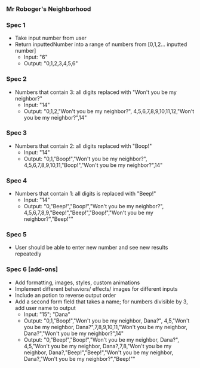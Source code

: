 ### Mr Roboger's Neighborhood

### Spec 1
* Take input number from user
* Return inputtedNumber into a range of numbers from [0,1,2... inputted number]
  * Input: "6"
  * Output: "0,1,2,3,4,5,6"

### Spec 2
* Numbers that contain 3: all digits replaced with "Won't you be my neighbor?"
  * Input: "14"
  * Output: "0,1,2,"Won't you be my neighbor?", 4,5,6,7,8,9,10,11,12,"Won't you be my neighbor?",14"

### Spec 3
* Numbers that contain 2: all digits replaced with "Boop!"
  * Input: "14"
  * Output: "0,1,"Boop!","Won't you be my neighbor?", 4,5,6,7,8,9,10,11,"Boop!","Won't you be my neighbor?",14"

### Spec 4
* Numbers that contain 1: all digits is replaced with "Beep!"
  * Input: "14"
  * Output: "0,"Beep!","Boop!","Won't you be my neighbor?", 4,5,6,7,8,9,"Beep!","Beep!","Boop!","Won't you be my neighbor?","Beep!""

### Spec 5
* User should be able to enter new number and see new results repeatedly 

### Spec 6 [add-ons]
* Add formatting, images, styles, custom animations
* Implement different behaviors/ effects/ images for different inputs
* Include an potion to reverse output order
* Add a second form field that takes a name; for numbers divisible by 3, add user name to output
  * Input: "15"; "Dana"
  * Output: "0,1,"Boop!","Won't you be my neighbor, Dana?", 4,5,"Won't you be my neighbor, Dana?",7,8,9,10,11,"Won't you be my neighbor, Dana?","Won't you be my neighbor?",14"
  * Output: "0,"Beep!","Boop!","Won't you be my neighbor, Dana?", 4,5,"Won't you be my neighbor, Dana?,7,8,"Won't you be my neighbor, Dana?,"Beep!","Beep!","Won't you be my neighbor, Dana?,"Won't you be my neighbor?","Beep!""

